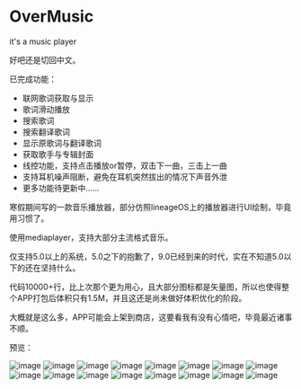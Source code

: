 # OverMusic

it's a music player

好吧还是切回中文。

已完成功能：

- 联网歌词获取与显示
- 歌词滑动播放
- 搜索歌词
- 搜索翻译歌词
- 显示原歌词与翻译歌词
- 获取歌手与专辑封面
- 线控功能，支持点击播放or暂停，双击下一曲，三击上一曲
- 支持耳机噪声阻断，避免在耳机突然拔出的情况下声音外泄
- 更多功能待更新中……



寒假期间写的一款音乐播放器，部分仿照lineageOS上的播放器进行UI绘制，毕竟用习惯了。

使用mediaplayer，支持大部分主流格式音乐。

仅支持5.0以上的系统，5.0之下的抱歉了，9.0已经到来的时代，实在不知道5.0以下的还在坚持什么。

代码10000+行，比上次那个更为用心，且大部分图标都是矢量图，所以也使得整个APP打包后体积只有1.5M，并且这还是尚未做好体积优化的阶段。

大概就是这么多，APP可能会上架到商店，这要看我有没有心情吧，毕竟最近诸事不顺。

预览：

![image](https://github.com/liuzhushaonian/OverMusic/blob/master/image/Screenshot_20180315-180837.png)
![image](https://github.com/liuzhushaonian/OverMusic/blob/master/image/Screenshot_20180315-183132.png)
![image](https://github.com/liuzhushaonian/OverMusic/blob/master/image/Screenshot_20180315-183345.png)
![image](https://github.com/liuzhushaonian/OverMusic/blob/master/image/Screenshot_20180315-183844.png)
![image](https://github.com/liuzhushaonian/OverMusic/blob/master/image/Screenshot_20180315-183915.png)
![image](https://github.com/liuzhushaonian/OverMusic/blob/master/image/Screenshot_20180315-183932.png)
![image](https://github.com/liuzhushaonian/OverMusic/blob/master/image/Screenshot_20180315-183955.png)
![image](https://github.com/liuzhushaonian/OverMusic/blob/master/image/Screenshot_20180315-184001.png)
![image](https://github.com/liuzhushaonian/OverMusic/blob/master/image/Screenshot_20180315-184143.png)
![image](https://github.com/liuzhushaonian/OverMusic/blob/master/image/Screenshot_20180315-184150.png)
![image](https://github.com/liuzhushaonian/OverMusic/blob/master/image/Screenshot_20180315-184211.png)
![image](https://github.com/liuzhushaonian/OverMusic/blob/master/image/Screenshot_20180315-184245.png)
![image](https://github.com/liuzhushaonian/OverMusic/blob/master/image/Screenshot_20180315-184257.png)
![image](https://github.com/liuzhushaonian/OverMusic/blob/master/image/Screenshot_20180315-184307.png)
![image](https://github.com/liuzhushaonian/OverMusic/blob/master/image/Screenshot_20180315-184313.png)
![image](https://github.com/liuzhushaonian/OverMusic/blob/master/image/Screenshot_20180315-184536.png)
